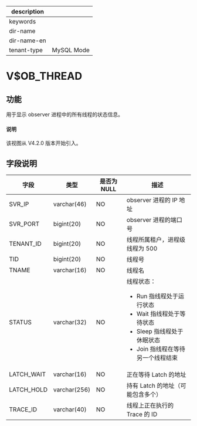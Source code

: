 |description||
|---|---|
|keywords||
|dir-name||
|dir-name-en||
|tenant-type|MySQL Mode|

# V$OB_THREAD

## 功能

 用于显示 observer 进程中的所有线程的状态信息。

<main id="notice" type='explain'>
  <h4>说明</h4>
  <p>该视图从 V4.2.0 版本开始引入。</p>
</main>

## 字段说明

| **字段** | **类型** | **是否为 NULL** | **描述** |
| --- | --- | --- | --- |
| SVR_IP | varchar(46) | NO | observer 进程的 IP 地址 |
| SVR_PORT | bigint(20) | NO | observer 进程的端口号 |
| TENANT_ID | bigint(20) | NO | 线程所属租户，进程级线程为 500 |
| TID | bigint(20) | NO | 线程号 |
| TNAME | varchar(16) | NO | 线程名 |
| STATUS | varchar(32) | NO |  线程状态：<ul><li> Run 指线程处于运行状态  </li><li> Wait 指线程处于等待状态 </li><li> Sleep 指线程处于休眠状态 </li><li> Join 指线程在等待另一个线程结束 </li></ul>|
| LATCH_WAIT | varchar(16) | NO | 正在等待 Latch 的地址 |
| LATCH_HOLD | varchar(256) | NO | 持有 Latch 的地址（可能包含多个） |
| TRACE_ID | varchar(40) | NO | 线程上正在执行的 Trace 的 ID |
